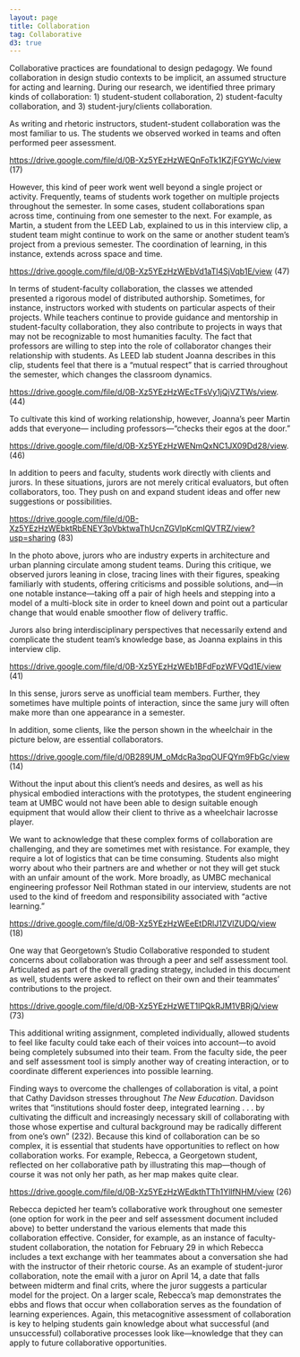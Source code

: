 ```yaml
---
layout: page
title: Collaboration
tag: Collaborative
d3: true
---
```


Collaborative practices are foundational to design pedagogy. We found collaboration in design studio contexts to be implicit, an assumed structure for acting and learning. During our research, we identified three primary kinds of collaboration: 1) student-student collaboration, 2) student-faculty collaboration, and 3) student-jury/clients collaboration. 

As writing and rhetoric instructors, student-student collaboration was the most familiar to us. The students we observed worked in teams and often performed peer assessment. 

https://drive.google.com/file/d/0B-Xz5YEzHzWEQnFoTk1KZjFGYWc/view (17)

However, this kind of peer work went well beyond a single project or activity. Frequently, teams of students work together on multiple projects throughout the semester. In some cases, student collaborations span across time, continuing from one semester to the next. For example, as Martin, a student from the LEED Lab, explained to us in this interview clip, a student team might continue to work on the same or another student team’s project from a previous semester. The coordination of learning, in this instance, extends across space and time.  

https://drive.google.com/file/d/0B-Xz5YEzHzWEbVd1aTl4SjVqb1E/view (47)

In terms of student-faculty collaboration, the classes we attended presented a rigorous model of distributed authorship. Sometimes, for instance, instructors worked with students on particular aspects of their projects. While teachers continue to provide guidance and mentorship in student-faculty collaboration, they also contribute to projects in ways that may not be recognizable to most humanities faculty. The fact that professors are willing to step into the role of collaborator changes their relationship with students. As LEED lab student Joanna describes in this clip, students feel that there is a “mutual respect” that is carried throughout the semester, which changes the classroom dynamics. 

https://drive.google.com/file/d/0B-Xz5YEzHzWEcTFsVy1jQjVZTWs/view. (44) 

To cultivate this kind of working relationship, however, Joanna’s peer Martin adds that everyone— including professors—“checks their egos at the door.”

https://drive.google.com/file/d/0B-Xz5YEzHzWENmQxNC1JX09Dd28/view. (46)

In addition to peers and faculty, students work directly with clients and jurors. In these situations, jurors are not merely critical evaluators, but often collaborators, too. They push on and expand student ideas and offer new suggestions or possibilities.

https://drive.google.com/file/d/0B-Xz5YEzHzWEbktRbENEY3pVbktwaThUcnZGVlpKcmlQVTRZ/view?usp=sharing (83)

In the photo above, jurors who are industry experts in architecture and urban planning circulate among student teams. During this critique, we observed jurors leaning in close, tracing lines with their figures, speaking familiarly with students, offering criticisms and possible solutions, and—in one notable instance—taking off a pair of high heels and stepping into a model of a multi-block site in order to kneel down and point out a particular change that would enable smoother flow of delivery traffic.

Jurors also bring interdisciplinary perspectives that necessarily extend and complicate the student team’s knowledge base, as Joanna explains in this interview clip. 

https://drive.google.com/file/d/0B-Xz5YEzHzWEb1BFdFpzWFVQd1E/view (41)

In this sense, jurors serve as unofficial team members. Further, they sometimes have multiple points of interaction, since the same jury will often make more than one appearance in a semester. 

In addition, some clients, like the person shown in the wheelchair in the picture below, are essential collaborators.

https://drive.google.com/file/d/0B289UM_oMdcRa3pqOUFQYm9FbGc/view (14) 

Without the input about this client’s needs and desires, as well as his physical embodied interactions with the prototypes, the student engineering team at UMBC would not have been able to design suitable enough equipment that would allow their client to thrive as a wheelchair lacrosse player. 

We want to acknowledge that these complex forms of collaboration are challenging, and they are sometimes met with resistance. For example, they require a lot of logistics that can be time consuming. Students also might worry about who their partners are and whether or not they will get stuck with an unfair amount of the work. More broadly, as UMBC mechanical engineering professor Neil Rothman stated in our interview, students are not used to the kind of freedom and responsibility associated with “active learning.”

https://drive.google.com/file/d/0B-Xz5YEzHzWEeEtDRlJ1ZVlZUDQ/view (18)

One way that Georgetown’s Studio Collaborative responded to student concerns about collaboration was through a peer and self assessment tool. Articulated as part of the overall grading strategy, included in this document as well, students were asked to reflect on their own and their teammates’ contributions to the project.

https://drive.google.com/file/d/0B-Xz5YEzHzWET1lPQkRJM1VBRjQ/view (73)

This additional writing assignment, completed individually, allowed students to feel like faculty could take each of their voices into account—to avoid being completely subsumed into their team. From the faculty side, the peer and self assessment tool is simply another way of creating interaction, or to coordinate different experiences into possible learning.

Finding ways to overcome the challenges of collaboration is vital, a point that Cathy Davidson stresses throughout <em>The New Education</em>. Davidson writes that “institutions should foster deep, integrated learning . . . by cultivating the difficult and increasingly necessary skill of collaborating with those whose expertise and cultural background may be radically different from one’s own” (232). Because this kind of collaboration can be so complex, it is essential that students have opportunities to reflect on how collaboration works. For example, Rebecca, a Georgetown student, reflected on her collaborative path by illustrating this map—though of course it was not only her path, as her map makes quite clear.

https://drive.google.com/file/d/0B-Xz5YEzHzWEdkthTTh1YllfNHM/view (26)

Rebecca depicted her team’s collaborative work throughout one semester (one option for work in the peer and self assessment document included above) to better understand the various elements that made this collaboration effective. Consider, for example, as an instance of faculty-student collaboration, the notation for February 29 in which Rebecca includes a text exchange with her teammates about a conversation she had with the instructor of their rhetoric course. As an example of student-juror collaboration, note the email with a juror on April 14, a date that falls between midterm and final crits, where the juror suggests a particular model for the project. On a larger scale, Rebecca’s map demonstrates the ebbs and flows that occur when collaboration serves as the foundation of learning experiences. Again, this metacognitive assessment of collaboration is key to helping students gain knowledge about what successful (and unsuccessful) collaborative processes look like—knowledge that they can apply to future collaborative opportunities. 


<script type="text/javascript">
  var w = 960,
      h = 500;

  var vertices = d3.range(100).map(function(d) {
    return [Math.random() * w, Math.random() * h];
  });

  var svg = d3.select("#graphic")
    .append("svg:svg")
      .attr("width", w)
      .attr("height", h);
  var paths, points, clips;
  clips = svg.append("svg:g").attr("id", "point-clips");
  points = svg.append("svg:g").attr("id", "points");
  paths = svg.append("svg:g").attr("id", "point-paths");
  
  clips.selectAll("clipPath")
      .data(vertices)
    .enter().append("svg:clipPath")
      .attr("id", function(d, i) { return "clip-"+i;})
    .append("svg:circle")
      .attr('cx', function(d) { return d[0]; })
      .attr('cy', function(d) { return d[1]; })
      .attr('r', 20);

  paths.selectAll("path")
      .data(d3.geom.voronoi(vertices))
    .enter().append("svg:path")
      .attr("d", function(d) { return "M" + d.join(",") + "Z"; })
      .attr("id", function(d,i) { 
        return "path-"+i; })
      .attr("clip-path", function(d,i) { return "url(#clip-"+i+")"; })
      .style("fill", d3.rgb(250, 250, 250))
      .style('fill-opacity', 0.5)
      .style("stroke", d3.rgb(190,230,230));

  points.selectAll("circle")
      .data(vertices)
    .enter().append("svg:circle")
      .attr("id", function(d, i) { 
        return "point-"+i; })
      .attr("transform", function(d) { return "translate(" + d + ")"; })
      .attr("r", 2)
      .attr('stroke', 'none');

  </script>




